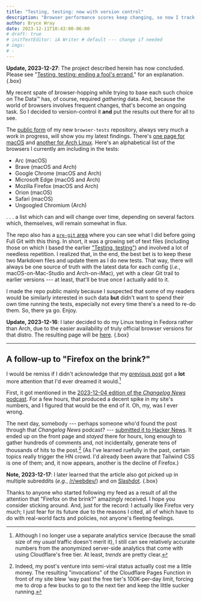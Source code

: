 ```yaml
---
title: "Testing, testing: now with version control"
description: "Browser performance scores keep changing, so now I track them in Git."
author: Bryce Wray
date: 2023-12-11T10:43:00-06:00
# draft: true
# initTextEditor: iA Writer # default --- change if needed
# imgs:
# -
---
```


**Update, 2023-12-27**: The project described herein has now concluded. Please see "[Testing, testing: ending a fool's errand](/posts/2023/12/testing-testing-ending-fools-errand/)," for an explanation. 
{.box}

My recent spate of browser-hopping while trying to base each such choice on The Data™ has, of course, required *gathering* data. And, because the world of browsers involves frequent changes, that's become an ongoing task. So I decided to version-control it **and** put the results out there for all to see.

<!--more-->

The [public form](https://github.com/brycewray/browser-tests) of my new `browser-tests` repository, always very much a work in progress, will show you my latest findings. There's [one page for macOS](https://github.com/brycewray/browser-tests/blob/main/macos-2023-mac-studio.md) and [another for Arch Linux](https://github.com/brycewray/browser-tests/blob/main/arch-linux-2017-imac.md). Here's an alphabetical list of the browsers I currently am including in the tests:

- Arc (macOS)
- Brave (macOS and Arch)
- Google Chrome (macOS and Arch)
- Microsoft Edge (macOS and Arch)
- Mozilla Firefox (macOS and Arch)
- Orion (macOS)
- Safari (macOS)
- Ungoogled Chromium (Arch)

. . . a list which can and will change over time, depending on several factors which, themselves, will remain somewhat in flux.

The repo also has a [`pre-git`  area](https://github.com/brycewray/browser-tests/tree/main/pre-git) where you can see what I did before going Full Git with this thing. In short, it was a growing set of text files (including those on which I based the earlier ["Testing, testing"](/posts/2023/10/testing-testing/)) and involved a lot of needless repetition. I realized that, in the end, the best bet is to keep these two Markdown files and update them as I do new tests. That way, there will always be one source of truth with the latest data for each config (*i.e.*, macOS-on-Mac-Studio and Arch-on-iMac), yet with a clear Git trail to earlier versions --- at least, that'll be true once I actually add to it.

I made the repo public mainly because I suspected that some of my readers would be similarly interested in such data **but** didn't want to spend their own time running the tests, especially not every time there's a need to re-do them. So, there ya go. Enjoy.

**Update, 2023-12-16**: I later decided to do my Linux testing in Fedora rather than Arch, due to the easier availability of truly official browser versions for that distro. The resulting page will be [here](https://github.com/brycewray/browser-tests/blob/main/fedora-linux-2017-imac.md).
{.box}

----

## A follow-up to "Firefox on the brink?"

I would be remiss if I didn't acknowledge that my [previous post](/posts/2023/11/firefox-brink/) got a **lot** more attention that I'd ever dreamed it would.[^numbers]

[^numbers]: Although I no longer use a separate analytics service (because the small size of my *usual* traffic doesn't merit it), I still can see relatively accurate numbers from the anonymized server-side analytics that come with using Cloudflare's free tier. At least, *trends* are pretty clear.

First, it got mentioned in the [2023-12-04 edition of the *Changelog News* podcast](https://changelog.com/news/73). For a few hours, that produced a decent spike in my site's numbers, and I figured that would be the end of it. Oh, my, was I ever wrong.

The next day, somebody --- perhaps someone who'd found the post through that *Changelog News* podcast? --- [submitted it to Hacker News](https://news.ycombinator.com/item?id=38531104). It ended up on the front page and *stayed* there for hours, long enough to gather hundreds of comments and, not incidentally, generate tens of thousands of hits to the post.[^CW] (As I've learned ruefully in the past, certain topics really trigger the HN crowd. I'd already been aware that Tailwind CSS is one of them; and, it now appears, another is the decline of Firefox.)

[^CW]: Indeed, my post's venture into semi-viral status actually cost me a little money. The resulting "invocations" of the Cloudflare Pages Function in front of my site blew ’way past the free tier's 100K-per-day limit, forcing me to drop a few bucks to go to the next tier and keep the little sucker running.

**Note, 2023-12-17**: I later learned that the article also got picked up in multiple subreddits (*e.g.*, [/r/webdev/](https://www.reddit.com/r/webdev/comments/18c5zue/firefox_on_the_brink/)) and on [Slashdot](https://news.slashdot.org/story/23/12/05/0745251/firefox-on-the-brink).
{.box}

Thanks to anyone who started following my feed as a result of all the attention that "Firefox on the brink?" amazingly received. I hope you consider sticking around. And, just for the record: I actually like Firefox very much; I just fear for its future due to the reasons I cited, all of which have to do with real-world facts and policies, not anyone's fleeting feelings.
